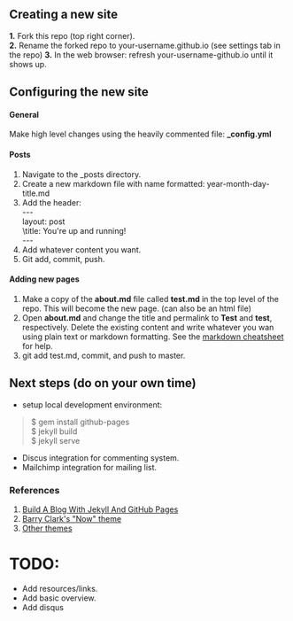 
## Creating a new site
**1.** Fork this repo (top right corner).  
**2.** Rename the forked repo to your-username.github.io (see settings tab in the repo) 
**3.** In the web browser: refresh your-username-github.io until it shows up.   



## Configuring the new site
#### General
Make high level changes using the heavily commented file: __\_config.yml__

#### Posts
1. Navigate to the \_posts directory. 
2. Create a new markdown file with name formatted: year-month-day-title.md
3. Add the header:   
\---  
layout: post  
\title: You're up and running!  
\---  
4. Add whatever content you want. 
5. Git add, commit, push.

#### Adding new pages
1. Make a copy of the __about.md__ file called __test.md__ in the top level of the repo. This will become the new page. (can also be an html file)  
2. Open __about.md__ and change the title and permalink to __Test__ and __test__, respectively. Delete the existing content and write whatever you 
wan using plain text or markdown formatting. See the [markdown cheatsheet](https://github.com/adam-p/markdown-here/wiki/Markdown-Cheatsheet) for help.  
3. git add test.md, commit, and push to master. 


## Next steps (do on your own time)
* setup local development environment:
> $ gem install github-pages  
$ jekyll build  
$ jekyll serve  

* Discus integration for commenting system. 
* Mailchimp integration for mailing list. 


### References
1. [Build A Blog With Jekyll And GitHub Pages](https://www.smashingmagazine.com/2014/08/build-blog-jekyll-github-pages/)
2. [Barry Clark's "Now" theme](https://github.com/barryclark/jekyll-now) 
3. [Other themes](http://jekyllthemes.org/)


# TODO:
* Add resources/links.
* Add basic overview.  
* Add disqus 
